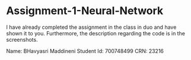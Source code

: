 # Assignment-1-Neural-Network

I have already completed the assignment in the class in duo and have shown it to you. Furthermore, the description regarding the code is in the screenshots.

Name: BHavyasri Maddineni
Student Id: 700748499
CRN: 23216
